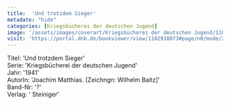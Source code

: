 ```yaml
---
title:  'Und trotzdem Sieger'
metadate: "hide"
categories: [Kriegsbücherei der deutschen Jugend]
image: '/assets/images/coverart/Kriegsbücherei der deutschen Jugend/1102918873_00000010.jpg'
visit: 'https://portal.dnb.de/bookviewer/view/1102918873#page/n0/mode/2up'
---
```

Titel: 'Und trotzdem Sieger' <br>
Serie: 'Kriegsbücherei der deutschen Jugend' <br>
Jahr: '1941' <br>
AutorIn: 'Joachim Matthias. [Zeichngn: Wilhelm Baitz]' <br>
Band-Nr: '?' <br>
Verlag: ' Steiniger'